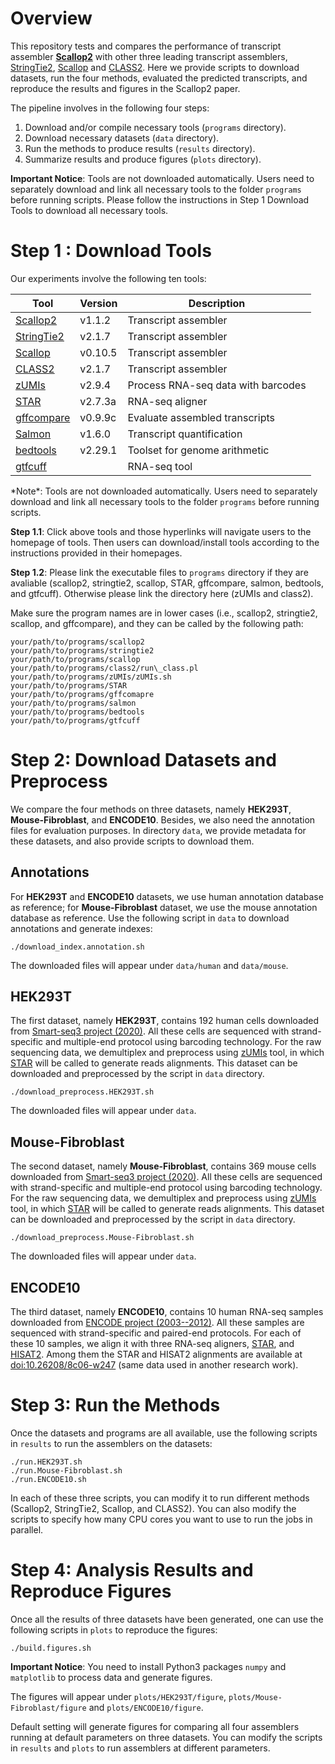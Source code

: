 # Overview

This repository tests and compares the performance of transcript assembler
[**Scallop2**](https://github.com/Shao-Group/scallop2) with other three leading transcript assemblers,
[StringTie2](https://github.com/gpertea/stringtie),
[Scallop](https://github.com/Kingsford-Group/scallop) and
[CLASS2](http://ccb.jhu.edu/people/florea/research/CLASS2).
Here we provide scripts to download datasets, run the four methods, evaluated the
predicted transcripts, and reproduce the results and figures in the Scallop2 paper.

The pipeline involves in the following four steps:
1. Download and/or compile necessary tools (`programs` directory).
2. Download necessary datasets (`data` directory).
3. Run the methods to produce results (`results` directory).
4. Summarize results and produce figures (`plots` directory).

**Important Notice**: Tools are not downloaded automatically.
Users need to separately download and link all necessary tools to the folder `programs` before running scripts. 
Please follow the instructions in Step 1 Download Tools to download all necessary tools.

# Step 1 : Download Tools

Our experiments involve the following ten tools:

Tool | Version | Description
------------ | ------------ | ------------
[Scallop2](https://github.com/Shao-Group/Scallop2) | v1.1.2 | Transcript assembler
[StringTie2](https://github.com/gpertea/stringtie) | v2.1.7 | Transcript assembler
[Scallop](https://github.com/Kingsford-Group/scallop) | v0.10.5 | Transcript assembler
[CLASS2](http://ccb.jhu.edu/people/florea/research/CLASS2) | v2.1.7 | Transcript assembler
[zUMIs](https://github.com/sdparekh/zUMIs) | v2.9.4 | Process RNA-seq data with barcodes
[STAR](https://github.com/alexdobin/STAR) | v2.7.3a | RNA-seq aligner
[gffcompare](http://ccb.jhu.edu/software/stringtie/gff.shtml) | v0.9.9c | Evaluate assembled transcripts
[Salmon](https://salmon.readthedocs.io/en/latest/salmon.html) | v1.6.0 | Transcript quantification
[bedtools](https://bedtools.readthedocs.io/en/latest/content/overview.html) | v2.29.1 | Toolset for genome arithmetic
[gtfcuff](https://github.com/Kingsford-Group/rnaseqtools) |  | RNA-seq tool

\*Note\*: Tools are not downloaded automatically.
Users need to separately download and link all necessary tools to the folder `programs` before running scripts.

**Step 1.1**: Click above tools and those hyperlinks will navigate users to the homepage of tools. Then users can download/install tools according to the instructions provided in their homepages. 

**Step 1.2**: Please link the executable files to `programs` directory if they are avaliable (scallop2, stringtie2, scallop, STAR, gffcompare, salmon, bedtools, and gtfcuff). Otherwise please link the directory here (zUMIs and class2).

Make sure the program names are in lower cases (i.e., scallop2, stringtie2, scallop, and gffcompare), and they can be called by the following path:
```
your/path/to/programs/scallop2
your/path/to/programs/stringtie2
your/path/to/programs/scallop
your/path/to/programs/class2/run\_class.pl
your/path/to/programs/zUMIs/zUMIs.sh
your/path/to/programs/STAR
your/path/to/programs/gffcomapre
your/path/to/programs/salmon
your/path/to/programs/bedtools
your/path/to/programs/gtfcuff
```

# Step 2: Download Datasets and Preprocess
We compare the four methods on three datasets, namely **HEK293T**, **Mouse-Fibroblast**, and **ENCODE10**. 
Besides, we also need the annotation files for evaluation purposes.
In directory `data`, we provide metadata for these datasets, and also provide scripts to download them.

## Annotations
For **HEK293T** and **ENCODE10** datasets, we use human annotation database as reference;
for **Mouse-Fibroblast** dataset, we use the mouse annotation database as reference.
Use the following script in `data` to download annotations and generate indexes:
```
./download_index.annotation.sh
```
The downloaded files will appear under `data/human` and `data/mouse`.

## **HEK293T**
The first dataset, namely **HEK293T**,
contains 192 human cells downloaded from [Smart-seq3 project (2020)](https://www.ebi.ac.uk/arrayexpress/experiments/E-MTAB-8735).
All these cells are sequenced with strand-specific and multiple-end protocol using barcoding technology.
For the raw sequencing data, we demultiplex and preprocess using [zUMIs](https://github.com/sdparekh/zUMIs) tool, in which [STAR](https://github.com/alexdobin/STAR) will be called to generate reads alignments.
This dataset can be downloaded and preprocessed by the script in `data` directory.
```
./download_preprocess.HEK293T.sh
```
The downloaded files will appear under `data`.

## **Mouse-Fibroblast**
The second dataset, namely **Mouse-Fibroblast**,
contains 369 mouse cells downloaded from [Smart-seq3 project (2020)](https://www.ebi.ac.uk/arrayexpress/experiments/E-MTAB-8735).
All these cells are sequenced with strand-specific and multiple-end protocol using barcoding technology.
For the raw sequencing data, we demultiplex and preprocess using [zUMIs](https://github.com/sdparekh/zUMIs) tool, in which [STAR](https://github.com/alexdobin/STAR) will be called to generate reads alignments.
This dataset can be downloaded and preprocessed by the script in `data` directory.
```
./download_preprocess.Mouse-Fibroblast.sh
```
The downloaded files will appear under `data`.

## **ENCODE10**
The third dataset, namely **ENCODE10**,
contains 10 human RNA-seq samples downloaded from [ENCODE project (2003--2012)](https://genome.ucsc.edu/ENCODE/).
All these samples are sequenced with strand-specific and paired-end protocols.
For each of these 10 samples, we align it with three RNA-seq aligners,
[STAR](https://github.com/alexdobin/STAR), and
[HISAT2](https://ccb.jhu.edu/software/hisat2/index.shtml).
Among them the STAR and HISAT2 alignments are
available at [doi:10.26208/8c06-w247](https://doi.org/10.26208/8c06-w247) (same data used in another research work).


# Step 3: Run the Methods

Once the datasets and programs are all available, use the following scripts in `results`
to run the assemblers on the datasets:
```
./run.HEK293T.sh
./run.Mouse-Fibroblast.sh
./run.ENCODE10.sh
```
In each of these three scripts, you can modify it to run different
methods (Scallop2, StringTie2, Scallop, and CLASS2). You can also modify the scripts to specify
how many CPU cores you want to use to run the jobs in parallel. 


# Step 4: Analysis Results and Reproduce Figures

Once all the results of three datasets have been generated, one can use the following scripts in `plots` to reproduce the figures:
```
./build.figures.sh
```
**Important Notice**: You need to install Python3 packages `numpy` and `matplotlib` to process data and generate figures.

The figures will appear under `plots/HEK293T/figure`, `plots/Mouse-Fibroblast/figure` and `plots/ENCODE10/figure`. 

Default setting will generate figures for comparing all four assemblers running at default parameters on three datasets. You can modify the scripts in `results` and `plots` to run assemblers at different parameters.
